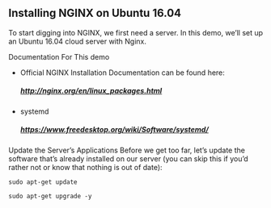 ## Installing NGINX on Ubuntu 16.04

To start digging into NGINX, we first need a server. In this demo, we’ll set up an Ubuntu 16.04 cloud server with Nginx.

Documentation For This demo
- Official NGINX Installation Documentation can be found here:
  ##### http://nginx.org/en/linux_packages.html
- systemd
  ##### https://www.freedesktop.org/wiki/Software/systemd/

Update the Server’s Applications
Before we get too far, let’s update the software that’s already installed on our server (you can skip this if you’d rather not or know that nothing is out of date):
```
sudo apt-get update
```
```
sudo apt-get upgrade -y
```
